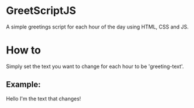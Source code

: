 # GreetScriptJS
A simple greetings script for each hour of the day using HTML, CSS and JS.

# How to
Simply set the text you want to change for each hour to be 'greeting-text'.
## Example:
<div id='greeting-text'>
  Hello I'm the text that changes!
</div>
